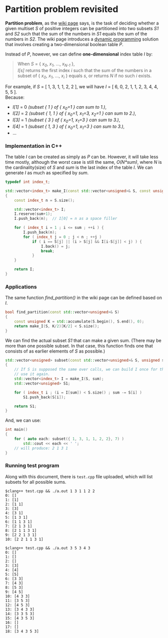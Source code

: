 # Partition problem revisited

**Partition problem**, as the [wiki page](https://en.wikipedia.org/wiki/Partition_problem) says, is the task of deciding whether a given multiset *S* of positive integers can be partitioned into two subsets *S1* and *S2* such that the sum of the numbers in *S1* equals the sum of the numbers in *S2*. The wiki page introduces a [dynamic programming](https://en.wikipedia.org/wiki/Dynamic_programming) solution that involves creating a two-dimensional boolean table *P*.

Instead of *P*, however, we can define **one-dimensional** index table *I* by:

> When *S* = { *x<sub>0</sub>*, *x<sub>1</sub>*, ..., *x<sub>N-1</sub>* },  
> *I[s]* returns the first index *i* such that the sum of the numbers in a subset of { *x<sub>0</sub>*, *x<sub>1</sub>*, ..., *x<sub>i</sub>* } equals *s*, or returns *N* if no such *i* exists.

For example, if *S* = [ 1, 3, 1, 1, 2, 2 ], we will have *I* = [ 6, 0, 2, 1, 1, 2, 3, 4, 4, 5, 5 ].  
Because:  
- *I[1]* = 0  *(subset { 1 } of { x<sub>0</sub>=1 } can sum to 1.)*,
- *I[2]* = 2  *(subset { 1, 1 } of { x<sub>0</sub>=1, x<sub>1</sub>=3, x<sub>2</sub>=1 } can sum to 2.)*,  
- *I[3]* = 1  *(subset { 3 } of { x<sub>0</sub>=1, x<sub>1</sub>=3 } can sum to 3.)*,
- *I[4]* = 1  *(subset { 1, 3 } of { x<sub>0</sub>=1, x<sub>1</sub>=3 } can sum to 3.)*,
- ...

### Implementation in C++

The table *I* can be created as simply as *P* can be. However, it will take less time mostly, although the worst case is still the same, *O(N\*sum)*, where *N* is the cardinality(size) of *S* and *sum* is the last index of the table *I*. We can generate *I* as much as specified by *sum*.

```C++
typedef int index_t;

std::vector<index_t> make_I(const std::vector<unsigned>& S, const unsigned sum)
{
    const index_t n = S.size();

    std::vector<index_t> I;
    I.reserve(sum+1);
    I.push_back(n);  // I[0] = n as a space filler

    for ( index_t i = 1 ; i <= sum ; ++i ) {
        I.push_back(n);
        for ( index_t j = 0 ; j < n ; ++j )
            if ( i == S[j] || (i > S[j] && I[i-S[j]] < j) ) {
                I.back() = j;
                break;
            }
    }

    return I;
}
```

### Applications

The same function *find_partition()* in the wiki page can be defined based on *I*.

```C++
bool find_partition(const std::vector<unsigned>& S)
{
    const unsigned K = std::accumulate(S.begin(), S.end(), 0);
    return make_I(S, K/2)[K/2] < S.size();
}
```

We can find the actual subset *S1* that can make a given sum. (There may be more than one possible subset. In that case, this function finds one that consists of as earlier elements of *S* as possible.)

``` C++
std::vector<unsigned> subset(const std::vector<unsigned>& S, unsigned sum)
{
    // If S is supposed the same over calls, we can build I once for the biggest sum and 
    // use it again.
    std::vector<index_t> I = make_I(S, sum);
    std::vector<unsigned> S1;

    for ( index_t i ; (i = I[sum]) < S.size() ; sum -= S[i] )
        S1.push_back(S[i]);

    return S1;
}
```

And, we can use:

```C++
int main()
{
    for ( auto each: subset({ 1, 3, 1, 1, 2, 2}, 7) )
        std::cout << each << ' ';
    // will produce: 2 1 3 1
}
```

### Running test program

Along with this document, there is `test.cpp` file uploaded, which will list subsets for all possible sums.

```
$clang++ test.cpp && ./a.out 1 3 1 1 2 2
0: []
1: [1]
2: [1 1]
3: [3]
4: [3 1]
5: [1 3 1]
6: [1 1 3 1]
7: [2 1 3 1]
8: [2 1 1 3 1]
9: [2 2 1 3 1]
10: [2 2 1 1 3 1]
```

```
$clang++ test.cpp && ./a.out 3 5 3 4 3
0: []
1: []
2: []
3: [3]
4: [4]
5: [5]
6: [3 3]
7: [4 3]
8: [5 3]
9: [4 5]
10: [4 3 3]
11: [3 5 3]
12: [4 5 3]
13: [3 4 3 3]
14: [3 3 5 3]
15: [4 3 5 3]
16: []
17: []
18: [3 4 3 5 3]
```
